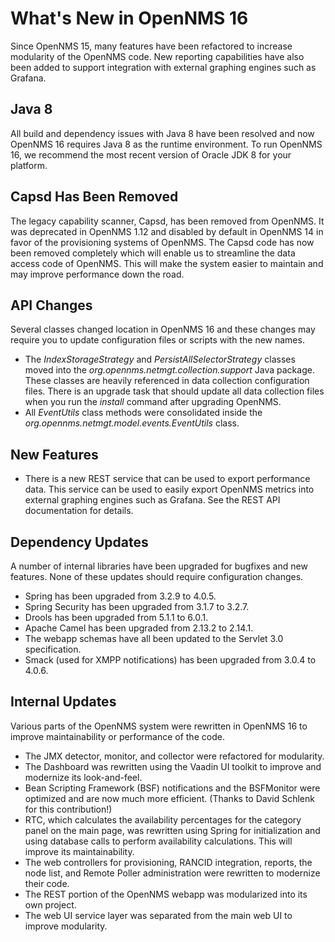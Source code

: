 What's New in OpenNMS 16
========================

Since OpenNMS 15, many features have been refactored to increase modularity of the OpenNMS code. New reporting capabilities have also been added to
support integration with external graphing engines such as Grafana.

Java 8
------

All build and dependency issues with Java 8 have been resolved and now OpenNMS 16 requires Java 8 as the runtime environment. To run OpenNMS 16,
we recommend the most recent version of Oracle JDK 8 for your platform.

Capsd Has Been Removed
----------------------

The legacy capability scanner, Capsd, has been removed from OpenNMS. It was deprecated in OpenNMS 1.12 and disabled by default in 
OpenNMS 14 in favor of the provisioning systems of OpenNMS. The Capsd code has now been removed completely which will enable us to
streamline the data access code of OpenNMS. This will make the system easier to maintain and may improve performance down the road.

API Changes
-----------

Several classes changed location in OpenNMS 16 and these changes may require you to update configuration files or scripts with the new names.

* The *IndexStorageStrategy* and *PersistAllSelectorStrategy* classes moved into the *org.opennms.netmgt.collection.support* Java package. These classes 
  are heavily referenced in data collection configuration files. There is an upgrade task that should update all data collection files when you 
  run the *install* command after upgrading OpenNMS.
* All *EventUtils* class methods were consolidated inside the *org.opennms.netmgt.model.events.EventUtils* class.

New Features
------------

* There is a new REST service that can be used to export performance data. This service can be used to easily export OpenNMS metrics into external
  graphing engines such as Grafana. See the REST API documentation for details.

Dependency Updates
------------------

A number of internal libraries have been upgraded for bugfixes and new features. None of these updates should require configuration changes.

* Spring has been upgraded from 3.2.9 to 4.0.5.
* Spring Security has been upgraded from 3.1.7 to 3.2.7.
* Drools has been upgraded from 5.1.1 to 6.0.1.
* Apache Camel has been upgraded from 2.13.2 to 2.14.1.
* The webapp schemas have all been updated to the Servlet 3.0 specification.
* Smack (used for XMPP notifications) has been upgraded from 3.0.4 to 4.0.6.

Internal Updates
----------------

Various parts of the OpenNMS system were rewritten in OpenNMS 16 to improve maintainability or performance of the code.

* The JMX detector, monitor, and collector were refactored for modularity.
* The Dashboard was rewritten using the Vaadin UI toolkit to improve and modernize its look-and-feel.
* Bean Scripting Framework (BSF) notifications and the BSFMonitor were optimized and are now much more efficient. (Thanks to David Schlenk for this contribution!)
* RTC, which calculates the availability percentages for the category panel on the main page, was rewritten using Spring for initialization and 
  using database calls to perform availability calculations. This will improve its maintainability.
* The web controllers for provisioning, RANCID integration, reports, the node list, and Remote Poller administration were rewritten
  to modernize their code.
* The REST portion of the OpenNMS webapp was modularized into its own project.
* The web UI service layer was separated from the main web UI to improve modularity.


[GNU Affero General Public License 3.0]: http://www.gnu.org/licenses/agpl-3.0.html
